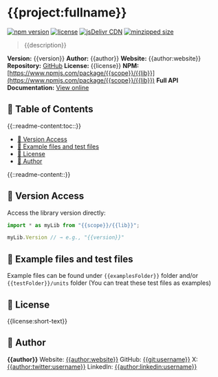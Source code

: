 <!-- 
README Template
Placeholders: {{...}} from project.settings.jsonc
Dynamic blocks: {{::command:...::}} resolved at generation time
-->

# {{project:fullname}}

[![npm version](https://img.shields.io/npm/v/{{scope}}/{{lib}})](https://www.npmjs.com/package/{{scope}}/{{lib}})
[![license](https://img.shields.io/npm/l/{{scope}}/{{lib}})](https://github.com/{{git:username}}/{{git:repository-name}}/blob/main/LICENSE)
[![jsDelivr CDN](https://data.jsdelivr.com/v1/package/npm/{{scope}}/{{lib}}/badge)](https://www.jsdelivr.com/package/npm/{{scope}}/{{lib}})
[![minzipped size](https://badgen.net/bundlephobia/minzip/{{scope}}/{{lib}})](https://bundlephobia.com/package/{{scope}}/{{lib}})

> {{description}}

**Version:** {{version}}
**Author:** {{author}}
**Website:** {{author:website}}
**Repository:** [GitHub](https://github.com/{{git:username}}/{{git:repository-name}})
**License:** {{license}}
**NPM:** [https://www.npmjs.com/package/{{scope}}/{{lib}}](https://www.npmjs.com/package/{{scope}}/{{lib}})
**Full API Documentation:** [View online](https://{{git:username}}.github.io/{{git:repository-name}}/)

## 📖 Table of Contents

{{::readme-content:toc::}}
- [🔁 Version Access](#-version-access)
- [📂 Example files and test files](#-example-files-and-test-files)
- [📄 License](#-license)
- [🧠 Author](#-author)

{{::readme-content::}}

## 🔁 Version Access

Access the library version directly:
```js
import * as myLib from "{{scope}}/{{lib}}";

myLib.Version // → e.g., "{{version}}"
```

## 📂 Example files and test files

Example files can be found under `{{examplesFolder}}` folder and/or  `{{testFolder}}/units` folder
(You can treat these test files as examples)


## 📄 License

{{license:short-text}}

## 🧠 Author

**{{author}}**
Website: [{{author:website}}]({{author:website}})
GitHub: [{{git:username}}](https://github.com/{{git:username}})
X: [{{author:twitter:username}}](https://x.com/{{author:twitter:username}})
LinkedIn: [{{author:linkedin:username}}](https://www.linkedin.com/in/{{author:linkedin:username}})